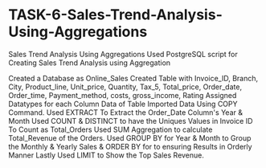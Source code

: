 # TASK-6-Sales-Trend-Analysis-Using-Aggregations
Sales Trend Analysis Using Aggregations Used PostgreSQL script for Creating Sales Trend Analysis using Aggregation

Created a Database as Online_Sales
Created Table with Invoice_ID, Branch, City, Product_line, Unit_price, Quantity, Tax_5, Total_price, Order_date, Order_time, Payment_method, costs, gross_income, Rating
Assigned Datatypes for each Column Data of Table
Imported Data Using COPY Command.
Used EXTRACT To Extract the Order_Date Column's Year & Month
Used COUNT & DISTINCT to have the Uniques Values in Invoice ID To Count as Total_Orders
Used SUM Aggregation to calculate Total_Revenue of the Orders.
Used GROUP BY for Year & Month to Group the Monthly & Yearly Sales & ORDER BY for to ensuring Results in Orderly Manner
Lastly Used LIMIT to Show the Top Sales Revenue.
